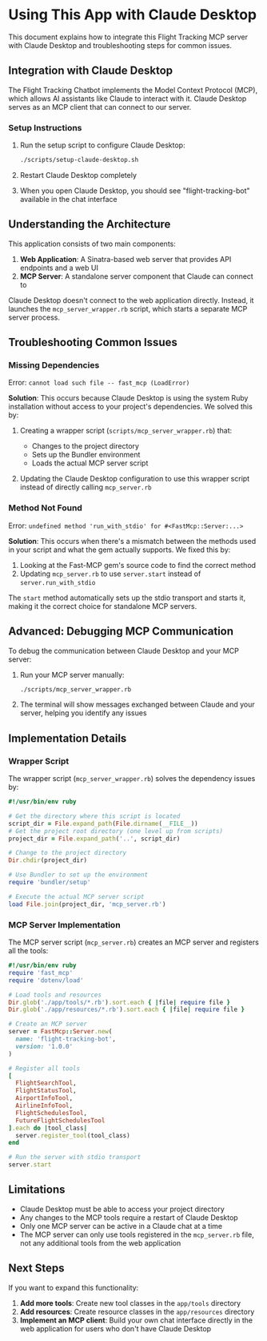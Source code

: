 # Using This App with Claude Desktop

This document explains how to integrate this Flight Tracking MCP server with Claude Desktop and troubleshooting steps for common issues.

## Integration with Claude Desktop

The Flight Tracking Chatbot implements the Model Context Protocol (MCP), which allows AI assistants like Claude to interact with it. Claude Desktop serves as an MCP client that can connect to our server.

### Setup Instructions

1. Run the setup script to configure Claude Desktop:
   ```bash
   ./scripts/setup-claude-desktop.sh
   ```

2. Restart Claude Desktop completely
   
3. When you open Claude Desktop, you should see "flight-tracking-bot" available in the chat interface

## Understanding the Architecture

This application consists of two main components:

1. **Web Application**: A Sinatra-based web server that provides API endpoints and a web UI
2. **MCP Server**: A standalone server component that Claude can connect to

Claude Desktop doesn't connect to the web application directly. Instead, it launches the `mcp_server_wrapper.rb` script, which starts a separate MCP server process.

## Troubleshooting Common Issues

### Missing Dependencies

Error: `cannot load such file -- fast_mcp (LoadError)`

**Solution**: This occurs because Claude Desktop is using the system Ruby installation without access to your project's dependencies. We solved this by:

1. Creating a wrapper script (`scripts/mcp_server_wrapper.rb`) that:
   - Changes to the project directory
   - Sets up the Bundler environment
   - Loads the actual MCP server script

2. Updating the Claude Desktop configuration to use this wrapper script instead of directly calling `mcp_server.rb`

### Method Not Found

Error: `undefined method 'run_with_stdio' for #<FastMcp::Server:...>`

**Solution**: This occurs when there's a mismatch between the methods used in your script and what the gem actually supports. We fixed this by:

1. Looking at the Fast-MCP gem's source code to find the correct method
2. Updating `mcp_server.rb` to use `server.start` instead of `server.run_with_stdio`

The `start` method automatically sets up the stdio transport and starts it, making it the correct choice for standalone MCP servers.

## Advanced: Debugging MCP Communication

To debug the communication between Claude Desktop and your MCP server:

1. Run your MCP server manually:
   ```bash
   ./scripts/mcp_server_wrapper.rb
   ```
   
2. The terminal will show messages exchanged between Claude and your server, helping you identify any issues

## Implementation Details

### Wrapper Script

The wrapper script (`mcp_server_wrapper.rb`) solves the dependency issues by:

```ruby
#!/usr/bin/env ruby

# Get the directory where this script is located
script_dir = File.expand_path(File.dirname(__FILE__))
# Get the project root directory (one level up from scripts)
project_dir = File.expand_path('..', script_dir)

# Change to the project directory
Dir.chdir(project_dir)

# Use Bundler to set up the environment
require 'bundler/setup'

# Execute the actual MCP server script
load File.join(project_dir, 'mcp_server.rb')
```

### MCP Server Implementation

The MCP server script (`mcp_server.rb`) creates an MCP server and registers all the tools:

```ruby
#!/usr/bin/env ruby
require 'fast_mcp'
require 'dotenv/load'

# Load tools and resources
Dir.glob('./app/tools/*.rb').sort.each { |file| require file }
Dir.glob('./app/resources/*.rb').sort.each { |file| require file }

# Create an MCP server
server = FastMcp::Server.new(
  name: 'flight-tracking-bot',
  version: '1.0.0'
)

# Register all tools
[
  FlightSearchTool,
  FlightStatusTool,
  AirportInfoTool,
  AirlineInfoTool,
  FlightSchedulesTool,
  FutureFlightSchedulesTool
].each do |tool_class|
  server.register_tool(tool_class)
end

# Run the server with stdio transport
server.start
```

## Limitations

- Claude Desktop must be able to access your project directory
- Any changes to the MCP tools require a restart of Claude Desktop
- Only one MCP server can be active in a Claude chat at a time
- The MCP server can only use tools registered in the `mcp_server.rb` file, not any additional tools from the web application

## Next Steps

If you want to expand this functionality:

1. **Add more tools**: Create new tool classes in the `app/tools` directory
2. **Add resources**: Create resource classes in the `app/resources` directory
3. **Implement an MCP client**: Build your own chat interface directly in the web application for users who don't have Claude Desktop
